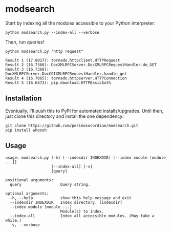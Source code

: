 # modsearch

Start by indexing all the modules accessible to your Python interpreter:

    python modsearch.py --index-all --verbose

Then, run queries!

```
python modsearch.py "http request"

Result 1 (17.8017): tornado.httpclient.HTTPRequest
Result 2 (16.7368): DocXMLRPCServer.DocXMLRPCRequestHandler.do_GET
Result 3 (16.7368): DocXMLRPCServer.DocCGIXMLRPCRequestHandler.handle_get
Result 4 (16.7065): tornado.httpserver.HTTPConnection
Result 5 (16.6473): pip.download.HTTPBasicAuth
```

## Installation

Eventually, I'll push this to PyPI for automated installs/upgrades.
Until then, just clone this directory and install the one dependency:

    git clone https://github.com/perimosocordiae/modsearch.git
    pip install whoosh

## Usage

```
usage: modsearch.py [-h] [--indexdir INDEXDIR] [--index module [module ...]]
                    [--index-all] [-v]
                    [query]

positional arguments:
  query                 Query string.

optional arguments:
  -h, --help            show this help message and exit
  --indexdir INDEXDIR   Index directory. [indexdir]
  --index module [module ...]
                        Module(s) to index.
  --index-all           Index all accessible modules. (May take a while.)
  -v, --verbose
```
